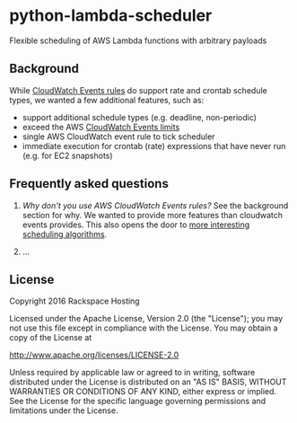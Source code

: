 # python-lambda-scheduler
Flexible scheduling of AWS Lambda functions with arbitrary payloads

## Background

While [CloudWatch Events rules](https://aws.amazon.com/blogs/aws/new-cloudwatch-events-track-and-respond-to-changes-to-your-aws-resources/) do support rate and crontab schedule types, we
wanted a few additional features, such as:
- support additional schedule types (e.g. deadline, non-periodic)
- exceed the AWS [CloudWatch Events limits](http://docs.aws.amazon.com/AmazonCloudWatch/latest/events/cloudwatch_limits_cwe.html)
- single AWS CloudWatch event rule to tick scheduler
- immediate execution for crontab (rate) expressions that have never run (e.g. for EC2 snapshots)

## Frequently asked questions

1. _Why don't you use AWS CloudWatch Events rules?_ See the background section for why. We wanted to provide more features than cloudwatch events provides. This also opens the door to [more interesting scheduling algorithms](https://en.wikipedia.org/wiki/Scheduling_%28computing%29#Scheduling_disciplines).

2. ...

## License

Copyright 2016 Rackspace Hosting

Licensed under the Apache License, Version 2.0 (the "License");
you may not use this file except in compliance with the License.
You may obtain a copy of the License at

  http://www.apache.org/licenses/LICENSE-2.0

Unless required by applicable law or agreed to in writing, software
distributed under the License is distributed on an "AS IS" BASIS,
WITHOUT WARRANTIES OR CONDITIONS OF ANY KIND, either express or implied.
See the License for the specific language governing permissions and
limitations under the License.

